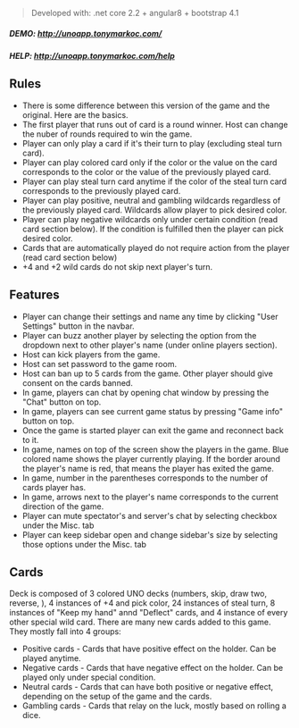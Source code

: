 > Developed with: .net core 2.2 + angular8 + bootstrap 4.1

##### DEMO: http://unoapp.tonymarkoc.com/

##### HELP: http://unoapp.tonymarkoc.com/help

## Rules

- There is some difference between this version of the game and the original. Here are the basics.
- The first player that runs out of card is a round winner. Host can change the nuber of rounds required to win the game.
- Player can only play a card if it's their turn to play (excluding steal turn card).
- Player can play colored card only if the color or the value on the card corresponds to the color or the value of the previously played card.
- Player can play steal turn card anytime if the color of the steal turn card corresponds to the previously played card.
- Player can play positive, neutral and gambling wildcards regardless of the previously played card. Wildcards allow player to pick desired color.
- Player can play negative wildcards only under certain condition (read card section below). If the condition is fulfilled then the player can pick desired color.
- Cards that are automatically played do not require action from the player (read card section below)
- +4 and +2 wild cards do not skip next player's turn.

## Features

- Player can change their settings and name any time by clicking "User Settings" button in the navbar.
- Player can buzz another player by selecting the option from the dropdown next to other player's name (under online players section).
- Host can kick players from the game.
- Host can set password to the game room.
- Host can ban up to 5 cards from the game. Other player should give consent on the cards banned.
- In game, players can chat by opening chat window by pressing the "Chat" button on top.
- In game, players can see current game status by pressing "Game info" button on top.
- Once the game is started player can exit the game and reconnect back to it.
- In game, names on top of the screen show the players in the game. Blue colored name shows the player currently playing. If the border around the player's name is red, that means the player has exited the game.
- In game, number in the parentheses corresponds to the number of cards player has.
- In game, arrows next to the player's name corresponds to the current direction of the game.
- Player can mute spectator's and server's chat by selecting checkbox under the Misc. tab
- Player can keep sidebar open and change sidebar's size by selecting those options under the Misc. tab

## Cards

Deck is composed of 3 colored UNO decks (numbers, skip, draw two, reverse, ), 4 instances of +4 and pick color, 24 instances of steal turn, 8 instances of "Keep my hand" annd "Deflect" cards, and 4 instance of every other special wild card.
There are many new cards added to this game. They mostly fall into 4 groups:
- Positive cards - Cards that have positive effect on the holder. Can be played anytime.
- Negative cards - Cards that have negative effect on the holder. Can be played only under special condition.
- Neutral cards - Cards that can have both positive or negative effect, depending on the setup of the game and the cards.
- Gambling cards - Cards that relay on the luck, mostly based on rolling a dice.

